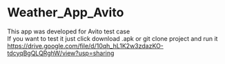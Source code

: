 # Weather_App_Avito
This app was developed for Avito test case<br>
If you want to test it just click download .apk or git clone project and run it <br>
https://drive.google.com/file/d/10qh_hL1K2w3zdazKO-tdcyqBgQLQRghW/view?usp=sharing
